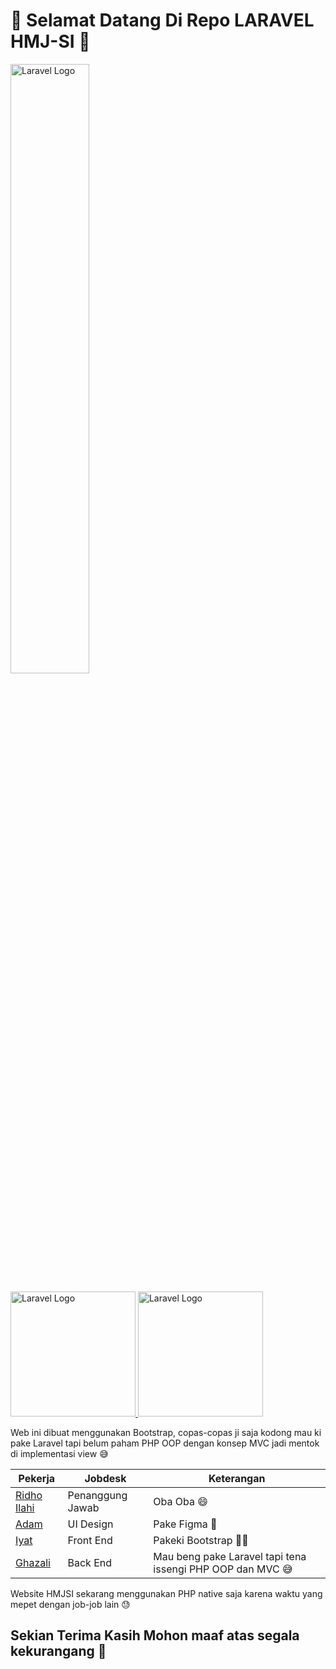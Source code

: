 # 🌟 Selamat Datang Di Repo LARAVEL HMJ-SI 👋

<p>
  <a href="sisfouinam.com" target="_blank">
    <img src="https://cdn.discordapp.com/attachments/873016107391402044/1118054320089342012/2343.png" width="50%" alt="Laravel Logo">
  </a>
    <div style="text-align: left;">
    <a href="https://laravel.com" target="_blank">
      <img src="https://raw.githubusercontent.com/laravel/art/master/logo-lockup/5%20SVG/2%20CMYK/1%20Full%20Color/laravel-logolockup-cmyk-red.svg" width="200" alt="Laravel Logo">
    </a>  
    <a  target="_blank">
      <img src="https://www.php.net/images/logos/new-php-logo.svg" width="200" alt="Laravel Logo">
    </a>
    </div>

</p>


Web ini dibuat menggunakan Bootstrap, copas-copas ji saja kodong mau ki pake Laravel tapi belum paham PHP OOP dengan konsep MVC jadi mentok di implementasi view 😅

| Pekerja | Jobdesk | Keterangan |
|--|--|--|
| [Ridho Ilahi](https://www.instagram.com/muhridha_/) | Penanggung Jawab | Oba Oba 😄 |
| [Adam](https://www.instagram.com/adamm412_/) | UI Design | Pake Figma 🎨 |
| [Iyat](github.com/rynhdyt19) | Front End | Pakeki Bootstrap 👨‍💻 |
| [Ghazali](github.com/cipaxdragon) | Back End | Mau beng pake Laravel tapi tena issengi PHP OOP dan MVC 😅 |

Website HMJSI sekarang menggunakan PHP native saja karena waktu yang mepet dengan job-job lain 😓

## Sekian Terima Kasih Mohon maaf atas segala kekurangang 🙏
